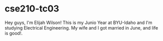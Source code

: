 # cse210-tc03
Hey guys, I'm Elijah Wilson! This is my Junio Year at BYU-Idaho and I'm studying Electrical Engineering. My wife and I got married in June, and life is good!.

